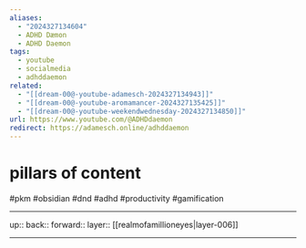 ```yaml
---
aliases:
  - "2024327134604"
  - ADHD Dæmon
  - ADHD Daemon
tags:
  - youtube
  - socialmedia
  - adhddaemon
related:
  - "[[dream-00@-youtube-adamesch-2024327134943]]"
  - "[[dream-00@-youtube-aromamancer-2024327135425]]"
  - "[[dream-00@-youtube-weekendwednesday-2024327134850]]"
url: https://www.youtube.com/@ADHDdaemon
redirect: https://adamesch.online/adhddaemon
---
```


# pillars of content

#pkm #obsidian #dnd #adhd #productivity #gamification

***

up:: 
back:: 
forward:: 
layer:: [[realmofamillioneyes|layer-006]]

***

